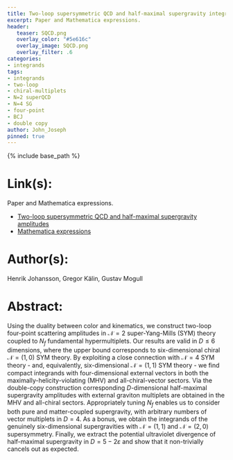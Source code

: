 ```yaml
---
title: Two-loop supersymmetric QCD and half-maximal supergravity integrands
excerpt: Paper and Mathematica expressions.
header:
   teaser: SQCD.png
   overlay_color: "#5e616c"
   overlay_image: SQCD.png
   overlay_filter: .6
categories:
- integrands
tags:
- integrands
- two-loop
- chiral-multiplets
- N=2 superQCD
- N=4 SG
- four-point
- BCJ
- double copy
author: John_Joseph
pinned: true
---
```

{% include base_path %}

# Link(s):
Paper and Mathematica expressions.
  * [Two-loop supersymmetric QCD and half-maximal supergravity amplitudes](https://arxiv.org/abs/1706.09381)
  * [Mathematica expressions](https://arxiv.org/src/1706.09381v2/anc)

# Author(s):
Henrik Johansson, Gregor Kälin, Gustav Mogull

# Abstract:
Using the duality between color and kinematics, we construct two-loop
four-point scattering amplitudes in $\mathcal{N}=2$ super-Yang-Mills (SYM)
theory coupled to $N_f$ fundamental hypermultiplets. Our results are valid in
$D\le 6$ dimensions, where the upper bound corresponds to six-dimensional
chiral $\mathcal{N}=(1,0)$ SYM theory. By exploiting a close connection with
$\mathcal{N}=4$ SYM theory - and, equivalently, six-dimensional
$\mathcal{N}=(1,1)$ SYM theory - we find compact integrands with
four-dimensional external vectors in both the maximally-helicity-violating
(MHV) and all-chiral-vector sectors. Via the double-copy construction
corresponding $D$-dimensional half-maximal supergravity amplitudes with
external graviton multiplets are obtained in the MHV and all-chiral sectors.
Appropriately tuning $N_f$ enables us to consider both pure and matter-coupled
supergravity, with arbitrary numbers of vector multiplets in $D=4$. As a bonus,
we obtain the integrands of the genuinely six-dimensional supergravities with
$\mathcal{N}=(1,1)$ and $\mathcal{N}=(2,0)$ supersymmetry. Finally, we extract
the potential ultraviolet divergence of half-maximal supergravity in
$D=5-2ε$ and show that it non-trivially cancels out as expected.

